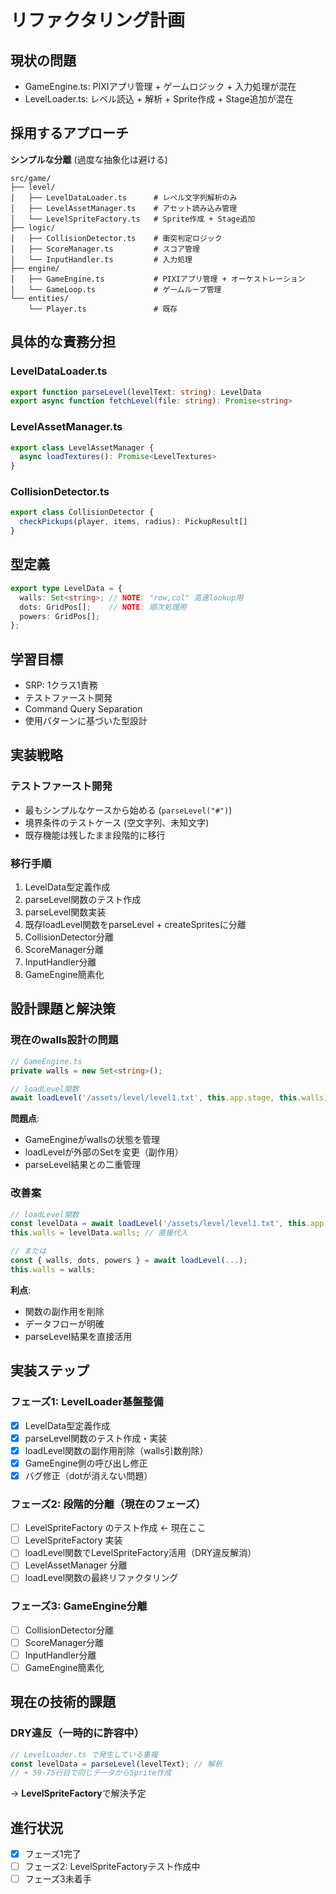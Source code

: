 # リファクタリング計画

## 現状の問題
- GameEngine.ts: PIXIアプリ管理 + ゲームロジック + 入力処理が混在
- LevelLoader.ts: レベル読込 + 解析 + Sprite作成 + Stage追加が混在

## 採用するアプローチ
**シンプルな分離** (過度な抽象化は避ける)

```
src/game/
├── level/
│   ├── LevelDataLoader.ts      # レベル文字列解析のみ
│   ├── LevelAssetManager.ts    # アセット読み込み管理
│   └── LevelSpriteFactory.ts   # Sprite作成 + Stage追加
├── logic/
│   ├── CollisionDetector.ts    # 衝突判定ロジック
│   ├── ScoreManager.ts         # スコア管理
│   └── InputHandler.ts         # 入力処理
├── engine/
│   ├── GameEngine.ts           # PIXIアプリ管理 + オーケストレーション
│   └── GameLoop.ts             # ゲームループ管理
└── entities/
    └── Player.ts               # 既存
```

## 具体的な責務分担

### LevelDataLoader.ts
```typescript
export function parseLevel(levelText: string): LevelData
export async function fetchLevel(file: string): Promise<string>
```

### LevelAssetManager.ts
```typescript
export class LevelAssetManager {
  async loadTextures(): Promise<LevelTextures>
}
```

### CollisionDetector.ts
```typescript
export class CollisionDetector {
  checkPickups(player, items, radius): PickupResult[]
}
```

## 型定義
```typescript
export type LevelData = {
  walls: Set<string>; // NOTE: "row,col" 高速lookup用
  dots: GridPos[];    // NOTE: 順次処理用
  powers: GridPos[];
};
```

## 学習目標
- SRP: 1クラス1責務
- テストファースト開発
- Command Query Separation
- 使用パターンに基づいた型設計

## 実装戦略

### テストファースト開発
- 最もシンプルなケースから始める (`parseLevel("#")`)
- 境界条件のテストケース (空文字列、未知文字)
- 既存機能は残したまま段階的に移行

### 移行手順
1. LevelData型定義作成
2. parseLevel関数のテスト作成
3. parseLevel関数実装
4. 既存loadLevel関数をparseLevel + createSpritesに分離
5. CollisionDetector分離
6. ScoreManager分離
7. InputHandler分離
8. GameEngine簡素化

## 設計課題と解決策

### 現在のwalls設計の問題
```typescript
// GameEngine.ts
private walls = new Set<string>();

// loadLevel関数
await loadLevel('/assets/level/level1.txt', this.app.stage, this.walls);
```

**問題点**:
- GameEngineがwallsの状態を管理
- loadLevelが外部のSetを変更（副作用）
- parseLevel結果との二重管理

### 改善案
```typescript
// loadLevel関数
const levelData = await loadLevel('/assets/level/level1.txt', this.app.stage);
this.walls = levelData.walls; // 直接代入

// または
const { walls, dots, powers } = await loadLevel(...);
this.walls = walls;
```

**利点**:
- 関数の副作用を削除
- データフローが明確
- parseLevel結果を直接活用

## 実装ステップ

### フェーズ1: LevelLoader基盤整備
- [x] LevelData型定義作成
- [x] parseLevel関数のテスト作成・実装
- [x] loadLevel関数の副作用削除（walls引数削除）
- [x] GameEngine側の呼び出し修正
- [x] バグ修正（dotが消えない問題）

### フェーズ2: 段階的分離（現在のフェーズ）
- [ ] LevelSpriteFactory のテスト作成 ← 現在ここ
- [ ] LevelSpriteFactory 実装
- [ ] loadLevel関数でLevelSpriteFactory活用（DRY違反解消）
- [ ] LevelAssetManager 分離
- [ ] loadLevel関数の最終リファクタリング

### フェーズ3: GameEngine分離
- [ ] CollisionDetector分離
- [ ] ScoreManager分離  
- [ ] InputHandler分離
- [ ] GameEngine簡素化

## 現在の技術的課題

### DRY違反（一時的に許容中）
```typescript
// LevelLoader.ts で発生している重複
const levelData = parseLevel(levelText); // 解析
// + 59-75行目で同じデータからSprite作成
```
→ **LevelSpriteFactory**で解決予定

## 進行状況
- [x] フェーズ1完了
- [ ] フェーズ2: LevelSpriteFactoryテスト作成中
- [ ] フェーズ3未着手